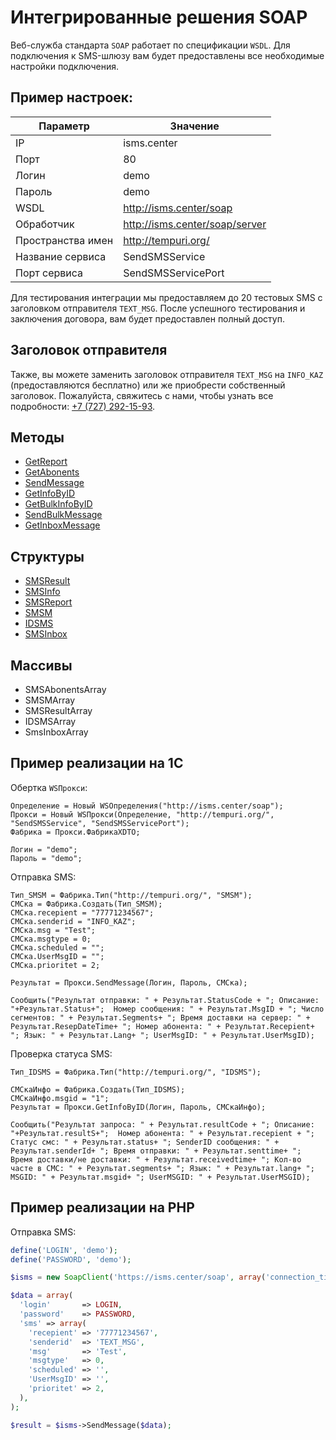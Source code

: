 # Интегрированные решения SOAP

Веб-служба стандарта `SOAP` работает по спецификации `WSDL`. Для подключения к SMS-шлюзу вам будет предоставлены все необходимые настройки подключения.

## Пример настроек:

| Параметр          | Значение                       |
|-------------------|--------------------------------|
| IP                | isms.center                    |
| Порт              | 80                             |
| Логин             | demo                           |
| Пароль            | demo                           |
| WSDL              | http://isms.center/soap        |
| Обработчик        | http://isms.center/soap/server |
| Пространства имен | http://tempuri.org/            |
| Название сервиса  | SendSMSService                 |
| Порт сервиса      | SendSMSServicePort             |


Для тестирования интеграции мы предоставляем до 20 тестовых SMS с заголовком отправителя `TEXT_MSG`. После успешного тестирования и заключения договора, вам будет предоставлен полный доступ.

## Заголовок отправителя

Также, вы можете заменить заголовок отправителя `TEXT_MSG` на `INFO_KAZ` (предоставляются бесплатно) или же приобрести собственный заголовок. Пожалуйста, свяжитесь с нами, чтобы узнать все подробности: [+7 (727) 292-15-93](tel:+77272921593).

## Методы

* [GetReport](/protocols/soap/method-getreport/)
* [GetAbonents](/protocols/soap/method-getabonents/)
* [SendMessage](/protocols/soap/method-sendmessage/)
* [GetInfoByID](/protocols/soap/method-getinfobyid/)
* [GetBulkInfoByID](/protocols/soap/method-getbulkinfobyid/)
* [SendBulkMessage](/protocols/soap/method-sendbulkmessage/)
* [GetInboxMessage](/protocols/soap/method-getinboxmessage/)


## Структуры

* [SMSResult](/protocols/soap/structure-smsresult/)
* [SMSInfo](/protocols/soap/structure-smsinfo/)
* [SMSReport](/protocols/soap/structure-smsreport/)
* [SMSM](/protocols/soap/structure-smsm/)
* [IDSMS](/protocols/soap/structure-idsms/)
* [SMSInbox](/protocols/soap/structure-smsinbox/)


## Массивы

* SMSAbonentsArray
* SMSMArray
* SMSResultArray
* IDSMSArray
* SmsInboxArray

## Пример реализации на 1С

Обертка `WSПрокси`:

```
Определение = Новый WSОпределения("http://isms.center/soap");
Прокси = Новый WSПрокси(Определение, "http://tempuri.org/", "SendSMSService", "SendSMSServicePort");
Фабрика = Прокси.ФабрикаXDTO;

Логин = "demo";
Пароль = "demo";
```

Отправка SMS:

```
Тип_SMSM = Фабрика.Тип("http://tempuri.org/", "SMSM");
СМСка = Фабрика.Создать(Тип_SMSM);
СМСка.recepient = "77771234567";
СМСка.senderid = "INFO_KAZ";
СМСка.msg = "Test";
СМСка.msgtype = 0;
СМСка.scheduled = "";
СМСка.UserMsgID = "";
СМСка.prioritet = 2;

Результат = Прокси.SendMessage(Логин, Пароль, СМСка);

Сообщить("Результат отправки: " + Результат.StatusCode + "; Описание: "+Результат.Status+";  Номер сообщения: " + Результат.MsgID + "; Число сегментов: " + Результат.Segments+ "; Время доставки на сервер: " + Результат.ResepDateTime+ "; Номер абонента: " + Результат.Recepient+ "; Язык: " + Результат.Lang+ "; UserMsgID: " + Результат.UserMsgID);
```

Проверка статуса SMS:

```
Тип_IDSMS = Фабрика.Тип("http://tempuri.org/", "IDSMS");

СМСкаИнфо = Фабрика.Создать(Тип_IDSMS);
СМСкаИнфо.msgid = "1";
Результат = Прокси.GetInfoByID(Логин, Пароль, СМСкаИнфо);

Сообщить("Результат запроса: " + Результат.resultCode + "; Описание: "+Результат.resultS+";  Номер абонента: " + Результат.recepient + "; Статус смс: " + Результат.status+ "; SenderID сообщения: " + Результат.senderId+ "; Время отправки: " + Результат.senttime+ "; Время доставки/не доставки: " + Результат.receivedtime+ "; Кол-во часте в СМС: " + Результат.segments+ "; Язык: " + Результат.lang+ "; MSGID: " + Результат.msgid+ "; UserMSGID: " + Результат.UserMSGID);
```

## Пример реализации на PHP

Отправка SMS:

```php
define('LOGIN', 'demo');
define('PASSWORD', 'demo');

$isms = new SoapClient('https://isms.center/soap', array('connection_timeout' => 1000, 'trace' => 1, 'exception' => 1));

$data = array(
  'login' 	    => LOGIN,
  'password'	=> PASSWORD,
  'sms' => array(
    'recepient'	=> '77771234567',
    'senderid'	=> 'TEXT_MSG',
    'msg'		=> 'Test',
    'msgtype'	=> 0,
    'scheduled' => '',
    'UserMsgID' => '',
    'prioritet' => 2,
  ),
);

$result = $isms->SendMessage($data);
```
